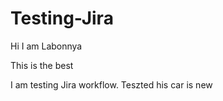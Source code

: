 # Testing-Jira
Hi I am Labonnya

This is the best

I am testing Jira workflow.
 Teszted
his car is new
